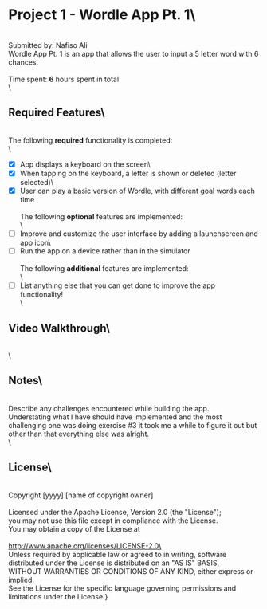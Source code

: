# Project 1 - Wordle App Pt. 1\
\
Submitted by: Nafiso Ali\
Wordle App Pt. 1 is an app that allows the user to input a 5 letter word with 6 chances.  \
\
Time spent: **6** hours spent in total\
\
## Required Features\
\
The following **required** functionality is completed:\
\
- [X] App displays a keyboard on the screen\
- [X] When tapping on the keyboard, a letter is shown or deleted (letter selected)\
- [X] User can play a basic version of Wordle, with different goal words each time\
\
The following **optional** features are implemented:\
\
- [ ] Improve and customize the user interface by adding a launchscreen and app icon\
- [ ] Run the app on a device rather than in the simulator\
\
The following **additional** features are implemented:\
\
- [ ] List anything else that you can get done to improve the app functionality!\
\
## Video Walkthrough\
\
\
## Notes\
\
Describe any challenges encountered while building the app.\
Understating what I have should have implemented and the most challenging one was doing exercise #3 it took me a while to figure it out but other than that everything else was alright.\
\
## License\
\
    Copyright [yyyy] [name of copyright owner]\
\
    Licensed under the Apache License, Version 2.0 (the "License");\
    you may not use this file except in compliance with the License.\
    You may obtain a copy of the License at\
\
        http://www.apache.org/licenses/LICENSE-2.0\
\
    Unless required by applicable law or agreed to in writing, software\
    distributed under the License is distributed on an "AS IS" BASIS,\
    WITHOUT WARRANTIES OR CONDITIONS OF ANY KIND, either express or implied.\
    See the License for the specific language governing permissions and\
    limitations under the License.}
